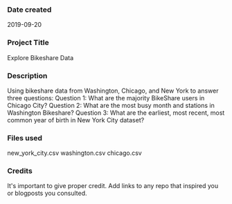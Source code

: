 ### Date created

2019-09-20

### Project Title

Explore Bikeshare Data

### Description

Using bikeshare data from Washington, Chicago, and New York to answer three questions:
Question 1: What are the majority BikeShare users in Chicago City?
Question 2: What are the most busy month and stations in Washington Bikeshare?
Question 3: What are the earliest, most recent, most common year of birth in New York City dataset?


### Files used

new_york_city.csv
washington.csv
chicago.csv

### Credits
It's important to give proper credit. Add links to any repo that inspired you or blogposts you consulted.

